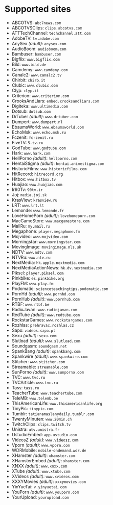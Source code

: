 Supported sites
===============

 * ABCOTVS: `abc7news.com`
 * ABCOTVSClips: `clips.abcotvs.com`
 * ATTTechChannel: `techchannel.att.com`
 * AdobeTV: `tv.adobe.com`
 * AnySex _(adult)_: `anysex.com`
 * AudioBoom: `audioboom.com`
 * Bambuser: `bambuser.com`
 * Bigflix: `www.bigflix.com`
 * Bild: `www.bild.de`
 * Camdemy: `www.camdemy.com`
 * Canalc2: `www.canalc2.tv`
 * Chirbit: `chirb.it`
 * Clubic: `www.clubic.com`
 * Clyp: `clyp.it`
 * Criterion: `www.criterion.com`
 * CrooksAndLiars: `embed.crooksandliars.com`
 * Digiteka: `www.ultimedia.com`
 * Dotsub: `dotsub.com`
 * DrTuber _(adult)_: `www.drtuber.com`
 * Dumpert: `www.dumpert.nl`
 * EbaumsWorld: `www.ebaumsworld.com`
 * EchoMsk: `www.echo.msk.ru`
 * Fczenit: `fc-zenit.ru`
 * FiveTV: `5-tv.ru`
 * GodTube: `www.godtube.com`
 * Hark: `www.hark.com`
 * HellPorno _(adult)_: `hellporno.com`
 * HentaiStigma _(adult)_: `hentai.animestigma.com`
 * HistoricFilms: `www.historicfilms.com`
 * HitRecord: `hitrecord.org`
 * Hitbox: `www.hitbox.tv`
 * Huajiao: `www.huajiao.com`
 * Ir90Tv: `90tv.ir`
 * Joj: `media.joj.sk`
 * KrasView: `krasview.ru`
 * LRT: `www.lrt.lt`
 * Lemonde: `www.lemonde.fr`
 * LoveHomePorn _(adult)_: `lovehomeporn.com`
 * MacGameStore: `www.macgamestore.com`
 * MailRu: `my.mail.ru`
 * Megaphone: `player.megaphone.fm`
 * Mojvideo: `www.mojvideo.com`
 * Morningstar: `www.morningstar.com`
 * MovingImage: `movingimage.nls.uk`
 * NDTV: `www.ndtv.com`
 * NTVRu: `www.ntv.ru`
 * NextMedia: `hk.apple.nextmedia.com`
 * NextMediaActionNews: `hk.dv.nextmedia.com`
 * Piksel: `player.piksel.com`
 * Pinkbike: `es.pinkbike.org`
 * PlayFM: `www.play.fm`
 * Podomatic: `scienceteachingtips.podomatic.com`
 * PornHd _(adult)_: `www.pornhd.com`
 * PornHub _(adult)_: `www.pornhub.com`
 * RTBF: `www.rtbf.be`
 * RadioJavan: `www.radiojavan.com`
 * RedTube _(adult)_: `www.redtube.com`
 * RockstarGames: `www.rockstargames.com`
 * Rozhlas: `prehravac.rozhlas.cz`
 * Sapo: `videos.sapo.pt`
 * Sexu _(adult)_: `sexu.com`
 * Slutload _(adult)_: `www.slutload.com`
 * Soundgasm: `soundgasm.net`
 * SpankBang _(adult)_: `spankbang.com`
 * Spankwire _(adult)_: `www.spankwire.com`
 * Stitcher: `www.stitcher.com`
 * Streamable: `streamable.com`
 * SunPorno _(adult)_: `www.sunporno.com`
 * TVC: `www.tvc.ru`
 * TVCArticle: `www.tvc.ru`
 * Tass: `tass.ru`
 * TeacherTube: `www.teachertube.com`
 * TeleMB: `www.telemb.be`
 * ThisAmericanLife: `www.thisamericanlife.org`
 * TinyPic: `tinypic.com`
 * Tumblr: `tatianamaslanydaily.tumblr.com`
 * TwentyMinuten: `www.20min.ch`
 * TwitchClips: `clips.twitch.tv`
 * Unistra: `utv.unistra.fr`
 * UstudioEmbed: `app.ustudio.com`
 * VideosZ _(adult)_: `www.videosz.com`
 * Vporn _(adult)_: `www.vporn.com`
 * WDRMobile: `mobile-ondemand.wdr.de`
 * XHamster _(adult)_: `xhamster.com`
 * XHamsterEmbed _(adult)_: `xhamster.com`
 * XNXX _(adult)_: `www.xnxx.com`
 * XTube _(adult)_: `www.xtube.com`
 * XVideos _(adult)_: `www.xvideos.com`
 * XXXYMovies _(adult)_: `xxxymovies.com`
 * YinYueTai: `v.yinyuetai.com`
 * YouPorn _(adult)_: `www.youporn.com`
 * YourUpload: `yourupload.com`